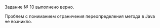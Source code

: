 Задание № 10 выполнено верно. 

Проблем с пониманием ограничения переопределения метода в Java не возникло.